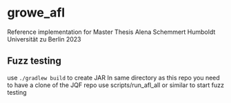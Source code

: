 # growe_afl

Reference implementation for Master Thesis Alena Schemmert Humboldt Universität zu Berlin 2023

## Fuzz testing

use `./gradlew build` to create JAR
In same directory as this repo you need to have a clone of the JQF repo
use scripts/run_afl_all or similar to start fuzz testing 
